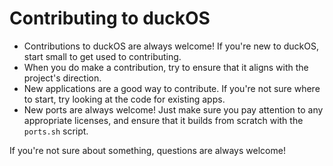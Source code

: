 # Contributing to duckOS

- Contributions to duckOS are always welcome! If you're new to duckOS, start small to get used to contributing.
- When you do make a contribution, try to ensure that it aligns with the project's direction.
- New applications are a good way to contribute. If you're not sure where to start, try looking at the code for existing apps.
- New ports are always welcome! Just make sure you pay attention to any appropriate licenses, and ensure that it builds from scratch with the `ports.sh` script.

If you're not sure about something, questions are always welcome!
